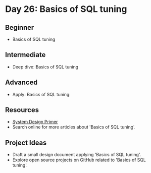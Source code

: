 # Day 26: Basics of SQL tuning

## Beginner
- Basics of SQL tuning

## Intermediate
- Deep dive: Basics of SQL tuning

## Advanced
- Apply: Basics of SQL tuning

## Resources
- [System Design Primer](https://github.com/donnemartin/system-design-primer#sql-tuning)
- Search online for more articles about 'Basics of SQL tuning'.

## Project Ideas
- Draft a small design document applying 'Basics of SQL tuning'.
- Explore open source projects on GitHub related to 'Basics of SQL tuning'.
